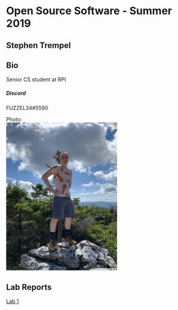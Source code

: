 # Open Source Software - Summer 2019
## Stephen Trempel

## Bio
Senior CS student at RPI

##### Discord
FUZZEL34#5590

Photo:<br />
<img src="stephen.jpg" alt="Stephen" width="300" height="400"/>

## Lab Reports
[Lab 1](labs/lab-01/report.md)
